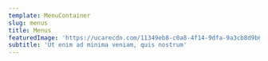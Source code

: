 ```yaml
---
template: MenuContainer
slug: menus
title: Menus
featuredImage: 'https://ucarecdn.com/11349eb8-c0a8-4f14-9dfa-9a3cb8d9b6cd/'
subtitle: 'Ut enim ad minima veniam, quis nostrum'
---
```

